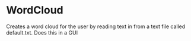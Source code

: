 WordCloud
=========

Creates a word cloud for the user by reading text in from a text file called default.txt. Does this in a GUI
